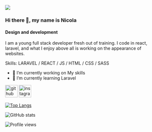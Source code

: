 ![](https://github.com/PirateDesBois/PirateDesBois/blob/main/mygif.gif?raw=true)

### Hi there 👋, my name is Nicola
#### Design and development

I am a young full stack developer fresh out of training. I code in react, laravel, and what I enjoy above all is working on the appearance of websites.

Skills: LARAVEL / REACT / JS / HTML / CSS / SASS

- 🔭 I’m currently working on My skills 
- 🌱 I’m currently learning Laravel 


[<img src='https://cdn.jsdelivr.net/npm/simple-icons@3.0.1/icons/github.svg' alt='github' height='40'>](https://github.com/PirateDesBois)  [<img src='https://cdn.jsdelivr.net/npm/simple-icons@3.0.1/icons/instagram.svg' alt='instagram' height='40'>](https://www.instagram.com/diaphragmcreationphotography/)  

[![Top Langs](https://github-readme-stats.vercel.app/api/top-langs/?username=PirateDesBois)](https://github.com/anuraghazra/github-readme-stats)

![GitHub stats](https://github-readme-stats.vercel.app/api?username=PirateDesBois&show_icons=true)  

![Profile views](https://gpvc.arturio.dev/PirateDesBois)  
